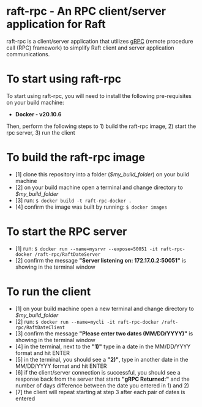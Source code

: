 raft-rpc - An RPC client/server application for Raft
====================================================

raft-rpc is a client/server application that utilizes <a href="https://grpc.io/">gRPC</a> (remote procedure call (RPC) framework) to simplify Raft client and server application communications.

# To start using raft-rpc

To start using raft-rpc, you will need to install the following pre-requisites on your build machine:

 * **Docker - v20.10.6**

Then, perform the following steps to 1) build the raft-rpc image, 2) start the rpc server, 3) run the client

# To build the raft-rpc image

 * [1] clone this repository into a folder (*$my_build_folder*) on your build machine
 * [2] on your build machine open a terminal and change directory to *$my_build_folder*
 * [3] run: `$ docker build -t raft-rpc-docker .`
 * [4] confirm the image was built by running: `$ docker images`

# To start the RPC server
 * [1] run: `$ docker run --name=mysrvr --expose=50051 -it raft-rpc-docker /raft-rpc/RaftDateServer`
 * [2] confirm the message **"Server listening on: 172.17.0.2:50051"** is showing in the terminal window

# To run the client
 * [1] on your build machine open a new terminal and change directory to *$my_build_folder*
 * [2] run: `$ docker run --name=mycli -it raft-rpc-docker /raft-rpc/RaftDateClient`
 * [3] confirm the message **"Please enter two dates (MM/DD/YYYY)"** is showing in the terminal window
 * [4] in the terminal, next to the **"1)"** type in a date in the MM/DD/YYYY format and hit ENTER
 * [5] in the terminal, you should see a **"2)"**, type in another date in the MM/DD/YYYY format and hit ENTER
 * [6] if the client/server connection is successful, you should see a response back from the server that starts **"gRPC Returned:"** and the number of days difference between the date you entered in 1) and 2)
 * [7] the client will repeat starting at step 3 after each pair of dates is entered